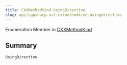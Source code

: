 ```yaml
---
title: CXXMethodKind.UsingDirective
slug: api/cppsharp.ast.cxxmethodkind.usingdirective
---
```

Enumeration Member in [CXXMethodKind](/api/cppsharp/ast/cxxmethodkind)

## Summary



```csharp
UsingDirective
```

